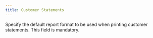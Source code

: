 ```yaml
---
title: Customer Statements
---
```



Specify the default report format to be used when printing customer statements. This field is mandatory.
